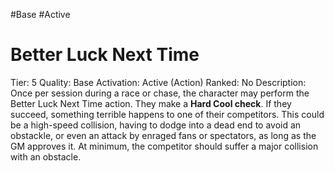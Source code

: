 #Base 
#Active 

# Better Luck Next Time
Tier: 5
Quality: Base
Activation: Active (Action)
Ranked: No
Description: Once per session during a race or chase, the character may perform the Better Luck Next Time action. They make a **Hard Cool check**. If they succeed, something terrible happens to one of their competitors. This could be a high-speed collision, having to dodge into a dead end to avoid an obstackle, or even an attack by enraged fans or spectators, as long as the GM approves it. At minimum, the competitor should suffer a major collision with an obstacle.